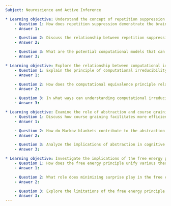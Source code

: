 ```yaml
---
Subject: Neuroscience and Active Inference

* Learning objective: Understand the concept of repetition suppression and its implications in neuroscience.
    - Question 1: How does repetition suppression demonstrate the brain's predictive capabilities, and what implications does this have for our understanding of neural efficiency?
    - Answer 1: 

    - Question 2: Discuss the relationship between repetition suppression and expectation suppression. How do these concepts inform our understanding of neural processing?
    - Answer 2:

    - Question 3: What are the potential computational models that can explain the phenomena of repetition suppression, and how do they relate to predictive coding?
    - Answer 3:

* Learning objective: Explore the relationship between computational irreducibility and prediction in neural systems.
    - Question 1: Explain the principle of computational irreducibility and how it impacts the ability of neural systems to predict complex patterns in the environment.
    - Answer 1:

    - Question 2: How does the computational equivalence principle relate to the challenges faced by neural networks in accurately predicting outcomes in dynamic systems?
    - Answer 2:

    - Question 3: In what ways can understanding computational irreducibility enhance our approaches to developing artificial intelligence systems?
    - Answer 3:

* Learning objective: Examine the role of abstraction and course graining in neural processing and learning.
    - Question 1: Discuss how course graining facilitates more efficient predictions in neural systems. What are some examples of course graining in action?
    - Answer 1:

    - Question 2: How do Markov blankets contribute to the abstraction of information in neural networks, and why are they significant for understanding active inference?
    - Answer 2:

    - Question 3: Analyze the implications of abstraction in cognitive processes. How does this relate to the efficiency of information processing in the brain?
    - Answer 3:

* Learning objective: Investigate the implications of the free energy principle in understanding brain function.
    - Question 1: How does the free energy principle unify various theories of brain function, particularly in the context of predictive coding and active inference?
    - Answer 1:

    - Question 2: What role does minimizing surprise play in the free energy principle, and how does this relate to cognitive efficiency?
    - Answer 2:

    - Question 3: Explore the limitations of the free energy principle in explaining consciousness. What are some potential directions for future research in this area?
    - Answer 3:
---
```


